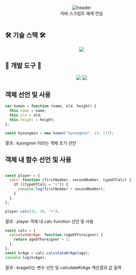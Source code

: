 <div align="center">
  <img src="https://capsule-render.vercel.app/api?type=waving&height=250&color=80ea6e&fontColor=363636&text=%EC%9E%90%EB%B0%94%20%EC%8A%A4%ED%81%AC%EB%A6%BD%ED%8A%B8%20%EC%98%88%EC%A0%9C" alt="header"/>
</div>

<div align="center">
    자바 스크립트 예제 연습
</div>
<br>

## 🛠️ 기술 스택 🛠️
<div align="center">
  <img src="https://img.shields.io/badge/javascript-F7DF1E?style=for-the-badge&logo=javascript&logoColor=black">  
</div>

## 🧰 개발 도구 🧰

<div align="center">
    <img src="https://img.shields.io/badge/visualstudiocode-007ACC?style=for-the-badge&logo=visualstudiocode&logoColor=white">
    <img src="https://img.shields.io/badge/gradle-02303A?style=for-the-badge&logo=gradle&logoColor=white">
</div>

## 객체 선언 및 사용

```javascript
var human = function (name, old, height) {
  this.name = name;
  this.old = old;
  this.height = height;
};

const kyoungmin = new human("kyoungmin", 23, 177);
```
결과 : kyongmin 이라는 객체 초기 선언

## 객체 내 함수 선언 및 사용

```javascript

const player = {
  calc: function (firstNumber, secondNumber, typeOfCalc) {
    if ((typeOfCalc = "+")) {
      console.log(firstNumber + secondNumber);
    }
  },
};

player.calc(15, 30, "+");

```
결과 : player 객체 내 calc function 선언 및 사용

```javascript
const calc = {
  calculateKrAge: function (ageOfForeigner) {
    return ageOfForeigner + 2;
  },
};
const krAge = calc.calculateKrAge(age);
console.log(krAge);
```
결과 : krage라는 변수 선언 및 calculateKrAge 계산결과 값 출력
